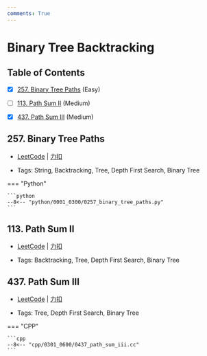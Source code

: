 ```yaml
---
comments: True
---
```


# Binary Tree Backtracking

## Table of Contents

- [x] [257. Binary Tree Paths](#257-binary-tree-paths) (Easy)
- [ ] [113. Path Sum II](#113-path-sum-ii) (Medium)
- [x] [437. Path Sum III](#437-path-sum-iii) (Medium)


## 257. Binary Tree Paths

-    [LeetCode](https://leetcode.com/problems/binary-tree-paths/) | [力扣](https://leetcode.cn/problems/binary-tree-paths/)

-   Tags: String, Backtracking, Tree, Depth First Search, Binary Tree

=== "Python"

    ```python
    --8<-- "python/0001_0300/0257_binary_tree_paths.py"
    ```



## 113. Path Sum II

-    [LeetCode](https://leetcode.com/problems/path-sum-ii/) | [力扣](https://leetcode.cn/problems/path-sum-ii/)

-   Tags: Backtracking, Tree, Depth First Search, Binary Tree



## 437. Path Sum III

-    [LeetCode](https://leetcode.com/problems/path-sum-iii/) | [力扣](https://leetcode.cn/problems/path-sum-iii/)

-   Tags: Tree, Depth First Search, Binary Tree

=== "CPP"

    ```cpp
    --8<-- "cpp/0301_0600/0437_path_sum_iii.cc"
    ```
